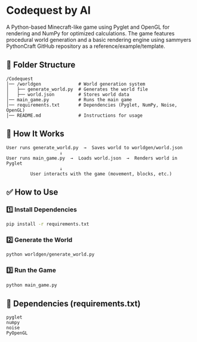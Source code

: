 # Codequest by AI

A Python-based Minecraft-like game using Pyglet and OpenGL for rendering and NumPy for optimized calculations. The game features procedural world generation and a basic rendering engine using sammyers PythonCraft GitHub repository as a reference/example/template.

## 📂 Folder Structure
```
/Codequest
│── /worldgen              # World generation system
│   ├── generate_world.py  # Generates the world file
│   ├── world.json         # Stores world data
│── main_game.py           # Runs the main game
│── requirements.txt       # Dependencies (Pyglet, NumPy, Noise, OpenGL)
│── README.md              # Instructions for usage
```

## 🔄 How It Works
```plaintext
User runs generate_world.py  →  Saves world to worldgen/world.json
                    ↓
User runs main_game.py  →  Loads world.json  →  Renders world in Pyglet
                    ↓
         User interacts with the game (movement, blocks, etc.)
```

## ✅ How to Use
### 1️⃣ Install Dependencies
```bash
pip install -r requirements.txt
```

### 2️⃣ Generate the World
```bash
python worldgen/generate_world.py
```

### 3️⃣ Run the Game
```bash
python main_game.py
```

## 📜 Dependencies (requirements.txt)
```
pyglet
numpy
noise
PyOpenGL
```

